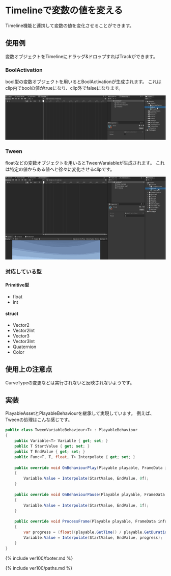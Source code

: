 # Timelineで変数の値を変える

Timeline機能と連携して変数の値を変化させることができます。

## 使用例

変数オブジェクトをTimelineにドラッグ&ドロップすればTrackができます。

### BoolActivation

bool型の変数オブジェクトを用いるとBoolActivationが生成されます。
これはclip内でboolの値がtrueになり、clip外でfalseになります。

![BoolActivationを作成して実行する][fig:BoolActivation]

### Tween

floatなどの変数オブジェクトを用いるとTweenVaraiableが生成されます。
これは特定の値からある値へと徐々に変化させるclipです。

![TweenVariableを作成して実行する][fig:TweenVariable]

### 対応している型

#### Primitive型

- float
- int

#### struct

- Vector2
- Vector2Int
- Vector3
- Vector3Int
- Quaternion
- Color

## 使用上の注意点

CurveTypeの変更などは実行されないと反映されないようです。

## 実装

PlayableAssetとPlayableBehaviourを継承して実現しています。
例えば、Tweenの処理はこんな感じです。

```cs
public class TweenVariableBehaviour<T> : PlayableBehaviour
{
    public Variable<T> Variable { get; set; }
    public T StartValue { get; set; }
    public T EndValue { get; set; }
    public Func<T, T, float, T> Interpolate { get; set; }

    public override void OnBehaviourPlay(Playable playable, FrameData info)
    {
        Variable.Value = Interpolate(StartValue, EndValue, 0f);
    }

    public override void OnBehaviourPause(Playable playable, FrameData info)
    {
        Variable.Value = Interpolate(StartValue, EndValue, 1f);
    }

    public override void ProcessFrame(Playable playable, FrameData info, object playerData)
    {
        var progress = (float)(playable.GetTime() / playable.GetDuration());
        Variable.Value = Interpolate(StartValue, EndValue, progress);
    }
}
```

<!--- footer --->

{% include ver100/footer.md %}

<!--- 参照 --->

{% include ver100/paths.md %}

[fig:BoolActivation]: Figures/BoolActivation.gif
[fig:TweenVariable]: Figures/TweenVariable.gif
